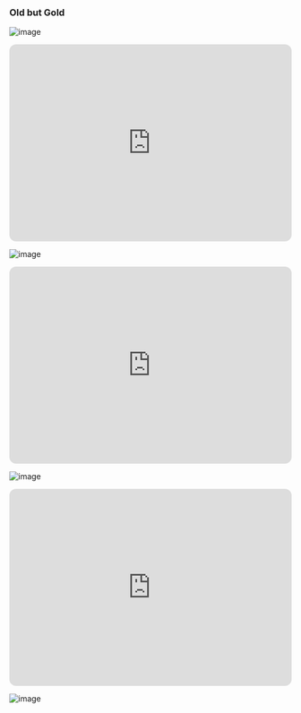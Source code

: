 ### Old but Gold
![image](https://user-images.githubusercontent.com/122416221/212785282-6924b4e2-9c91-46d3-bd25-67e34146257c.png)

<iframe style="border-radius:12px" src="https://open.spotify.com/embed/artist/58lV9VcRSjABbAbfWS6skp?utm_source=generator" width="100%" height="352" frameBorder="0" allowfullscreen="" allow="autoplay; clipboard-write; encrypted-media; fullscreen; picture-in-picture" loading="lazy"></iframe>

![image](https://user-images.githubusercontent.com/122416221/212785734-9e0593f4-0aef-480d-bb70-099ed9a4b657.png)

<iframe style="border-radius:12px" src="https://open.spotify.com/embed/artist/1dfeR4HaWDbWqFHLkxsg1d?utm_source=generator" width="100%" height="352" frameBorder="0" allowfullscreen="" allow="autoplay; clipboard-write; encrypted-media; fullscreen; picture-in-picture" loading="lazy"></iframe>

![image](https://user-images.githubusercontent.com/122416221/212785812-453cca9c-f59c-4320-a525-9e5d96f9c2cb.png)

<iframe style="border-radius:12px" src="https://open.spotify.com/embed/artist/3qm84nBOXUEQ2vnTfUTTFC?utm_source=generator" width="100%" height="352" frameBorder="0" allowfullscreen="" allow="autoplay; clipboard-write; encrypted-media; fullscreen; picture-in-picture" loading="lazy"></iframe>

![image](https://user-images.githubusercontent.com/122416221/212786446-3d9ae35d-badd-48f2-a597-9bd45c56d479.png)
